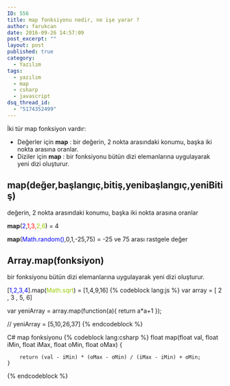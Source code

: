 ```yaml
---
ID: 556
title: map fonksiyonu nedir, ne işe yarar ?
author: farukcan
date: 2016-09-26 14:57:09
post_excerpt: ""
layout: post
published: true
category:
  - Yazılım
tags:
  - yazılım
  - map
  - csharp
  - javascript
dsq_thread_id:
  - "5174352499"
---
```

İki tür map fonksiyon vardır:
<ul>
	<li>Değerler için <strong>map</strong> : bir değerin, 2 nokta arasındaki konumu, başka iki nokta arasına oranlar.</li>
	<li>Diziler için <strong>map</strong> : bir fonksiyonu bütün dizi elemanlarına uygulayarak yeni dizi oluşturur.</li>
</ul>
<h2>map(değer,başlangıç,bitiş,yenibaşlangıç,yeniBitiş)</h2>
değerin, 2 nokta arasındaki konumu, başka iki nokta arasına oranlar

<strong>map</strong>(<span style="color: #0000ff;">2</span>,<span style="color: #ff0000;">1,3,</span><span style="color: #99cc00;">2,6</span>) = 4

<strong>map</strong>(<span style="color: #0000ff;">Math.random()</span>,0,1,-25,75) = -25 ve 75 arası rastgele değer
<h2>Array.map(fonksiyon)</h2>
bir fonksiyonu bütün dizi elemanlarına uygulayarak yeni dizi oluşturur.

[<span style="color: #0000ff;">1,2,3,4</span>].map(<span style="color: #99cc00;">Math.sqrt</span>) = [1,4,9,16]
{% codeblock lang:js %}
var array = [ 2 , 3 , 5, 6]

var yeniArray = array.map(function(a){ return a*a+1 });

// yeniArray = [5,10,26,37]
{% endcodeblock %}

C# map fonksiyonu
{% codeblock lang:csharp %}
    float map(float val, float iMin, float iMax, float oMin, float oMax) {

        return (val - iMin) * (oMax - oMin) / (iMax - iMin) + oMin;
    }
{% endcodeblock %}
